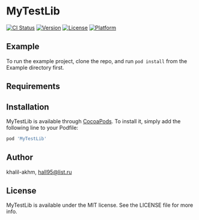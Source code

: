 # MyTestLib

[![CI Status](https://img.shields.io/travis/khalil-akhm/MyTestLib.svg?style=flat)](https://travis-ci.org/khalil-akhm/MyTestLib)
[![Version](https://img.shields.io/cocoapods/v/MyTestLib.svg?style=flat)](https://cocoapods.org/pods/MyTestLib)
[![License](https://img.shields.io/cocoapods/l/MyTestLib.svg?style=flat)](https://cocoapods.org/pods/MyTestLib)
[![Platform](https://img.shields.io/cocoapods/p/MyTestLib.svg?style=flat)](https://cocoapods.org/pods/MyTestLib)

## Example

To run the example project, clone the repo, and run `pod install` from the Example directory first.

## Requirements

## Installation

MyTestLib is available through [CocoaPods](https://cocoapods.org). To install
it, simply add the following line to your Podfile:

```ruby
pod 'MyTestLib'
```

## Author

khalil-akhm, hall95@list.ru

## License

MyTestLib is available under the MIT license. See the LICENSE file for more info.
